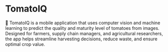 # TomatoIQ
🍅 TomatoIQ is a mobile application that uses computer vision and machine learning to predict the quality and maturity level of tomatoes from images. Designed for farmers, supply chain managers, and agricultural researchers, the app helps streamline harvesting decisions, reduce waste, and ensure optimal crop value.

